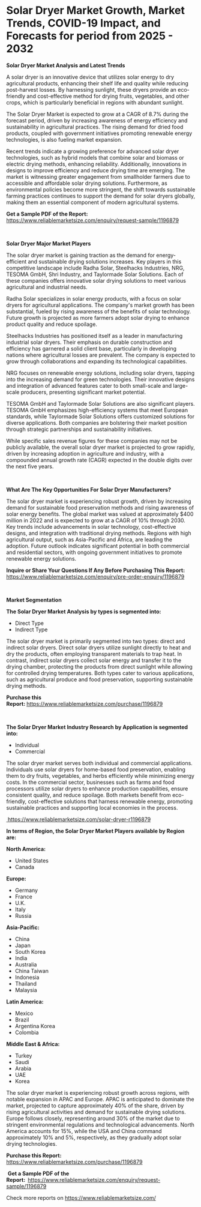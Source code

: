 <p><h1>Solar Dryer Market Growth, Market Trends, COVID-19 Impact, and Forecasts for period from 2025 - 2032</h1></p><p><strong>Solar Dryer Market Analysis and Latest Trends</strong></p>
<p><p>A solar dryer is an innovative device that utilizes solar energy to dry agricultural products, enhancing their shelf life and quality while reducing post-harvest losses. By harnessing sunlight, these dryers provide an eco-friendly and cost-effective method for drying fruits, vegetables, and other crops, which is particularly beneficial in regions with abundant sunlight.</p><p>The Solar Dryer Market is expected to grow at a CAGR of 8.7% during the forecast period, driven by increasing awareness of energy efficiency and sustainability in agricultural practices. The rising demand for dried food products, coupled with government initiatives promoting renewable energy technologies, is also fueling market expansion. </p><p>Recent trends indicate a growing preference for advanced solar dryer technologies, such as hybrid models that combine solar and biomass or electric drying methods, enhancing reliability. Additionally, innovations in designs to improve efficiency and reduce drying time are emerging. The market is witnessing greater engagement from smallholder farmers due to accessible and affordable solar drying solutions. Furthermore, as environmental policies become more stringent, the shift towards sustainable farming practices continues to support the demand for solar dryers globally, making them an essential component of modern agricultural systems.</p></p>
<p><strong>Get a Sample PDF of the Report:&nbsp;</strong> <a href="https://www.reliablemarketsize.com/enquiry/request-sample/1196879?utm_campaign=2176&utm_medium=2&utm_source=Github&utm_content=ia&utm_term=10042025&utm_id=solar-dryer">https://www.reliablemarketsize.com/enquiry/request-sample/1196879</a></p>
<p>&nbsp;</p>
<p><strong>Solar Dryer Major Market Players</strong></p>
<p><p>The solar dryer market is gaining traction as the demand for energy-efficient and sustainable drying solutions increases. Key players in this competitive landscape include Radha Solar, Steelhacks Industries, NRG, TESOMA GmbH, Shri Industry, and Taylormade Solar Solutions. Each of these companies offers innovative solar drying solutions to meet various agricultural and industrial needs.</p><p>Radha Solar specializes in solar energy products, with a focus on solar dryers for agricultural applications. The company's market growth has been substantial, fueled by rising awareness of the benefits of solar technology. Future growth is projected as more farmers adopt solar drying to enhance product quality and reduce spoilage.</p><p>Steelhacks Industries has positioned itself as a leader in manufacturing industrial solar dryers. Their emphasis on durable construction and efficiency has garnered a solid client base, particularly in developing nations where agricultural losses are prevalent. The company is expected to grow through collaborations and expanding its technological capabilities.</p><p>NRG focuses on renewable energy solutions, including solar dryers, tapping into the increasing demand for green technologies. Their innovative designs and integration of advanced features cater to both small-scale and large-scale producers, presenting significant market potential.</p><p>TESOMA GmbH and Taylormade Solar Solutions are also significant players. TESOMA GmbH emphasizes high-efficiency systems that meet European standards, while Taylormade Solar Solutions offers customized solutions for diverse applications. Both companies are bolstering their market position through strategic partnerships and sustainability initiatives.</p><p>While specific sales revenue figures for these companies may not be publicly available, the overall solar dryer market is projected to grow rapidly, driven by increasing adoption in agriculture and industry, with a compounded annual growth rate (CAGR) expected in the double digits over the next five years.</p></p>
<p>&nbsp;</p>
<p><strong>What Are The Key Opportunities For Solar Dryer Manufacturers?</strong></p>
<p><p>The solar dryer market is experiencing robust growth, driven by increasing demand for sustainable food preservation methods and rising awareness of solar energy benefits. The global market was valued at approximately $400 million in 2022 and is expected to grow at a CAGR of 10% through 2030. Key trends include advancements in solar technology, cost-effective designs, and integration with traditional drying methods. Regions with high agricultural output, such as Asia-Pacific and Africa, are leading the adoption. Future outlook indicates significant potential in both commercial and residential sectors, with ongoing government initiatives to promote renewable energy solutions.</p></p>
<p><strong>Inquire or Share Your Questions If Any Before Purchasing This Report:</strong> <a href="https://www.reliablemarketsize.com/enquiry/pre-order-enquiry/1196879?utm_campaign=2176&utm_medium=2&utm_source=Github&utm_content=ia&utm_term=10042025&utm_id=solar-dryer">https://www.reliablemarketsize.com/enquiry/pre-order-enquiry/1196879</a></p>
<p>&nbsp;</p>
<p><strong>Market Segmentation</strong></p>
<p><strong>The Solar Dryer Market Analysis by types is segmented into:</strong></p>
<p><ul><li>Direct Type</li><li>Indirect Type</li></ul></p>
<p><p>The solar dryer market is primarily segmented into two types: direct and indirect solar dryers. Direct solar dryers utilize sunlight directly to heat and dry the products, often employing transparent materials to trap heat. In contrast, indirect solar dryers collect solar energy and transfer it to the drying chamber, protecting the products from direct sunlight while allowing for controlled drying temperatures. Both types cater to various applications, such as agricultural produce and food preservation, supporting sustainable drying methods.</p></p>
<p><strong>Purchase this Report:&nbsp;</strong><a href="https://www.reliablemarketsize.com/purchase/1196879?utm_campaign=2176&utm_medium=2&utm_source=Github&utm_content=ia&utm_term=10042025&utm_id=solar-dryer">https://www.reliablemarketsize.com/purchase/1196879</a></p>
<p>&nbsp;</p>
<p><strong>The Solar Dryer Market Industry Research by Application is segmented into:</strong></p>
<p><ul><li>Individual</li><li>Commercial</li></ul></p>
<p><p>The solar dryer market serves both individual and commercial applications. Individuals use solar dryers for home-based food preservation, enabling them to dry fruits, vegetables, and herbs efficiently while minimizing energy costs. In the commercial sector, businesses such as farms and food processors utilize solar dryers to enhance production capabilities, ensure consistent quality, and reduce spoilage. Both markets benefit from eco-friendly, cost-effective solutions that harness renewable energy, promoting sustainable practices and supporting local economies in the process.</p></p>
<p><a href="https://www.reliablemarketsize.com/solar-dryer-r1196879?utm_campaign=2176&utm_medium=2&utm_source=Github&utm_content=ia&utm_term=10042025&utm_id=solar-dryer">&nbsp;https://www.reliablemarketsize.com/solar-dryer-r1196879</a></p>
<p><strong>In terms of Region, the Solar Dryer Market Players available by Region are:</strong></p>
<p>
    <p> <strong> North America: </strong>
        <ul>
            <li>United States</li>
            <li>Canada</li>
        </ul>
        </p> 
    <p> <strong> Europe: </strong>
        <ul>
            <li>Germany</li>
            <li>France</li>
            <li>U.K.</li>
            <li>Italy</li>
            <li>Russia</li>
        </ul>
        </p> 
    <p> <strong> Asia-Pacific: </strong>
        <ul>
            <li>China</li>
            <li>Japan</li>
            <li>South Korea</li>
            <li>India</li>
            <li>Australia</li>
            <li>China Taiwan</li>
            <li>Indonesia</li>
            <li>Thailand</li>
            <li>Malaysia</li>
        </ul>
        </p> 
    <p> <strong> Latin America: </strong>
        <ul>
            <li>Mexico</li>
            <li>Brazil</li>
            <li>Argentina Korea</li>
            <li>Colombia</li>
        </ul>
        </p> 
    <p> <strong> Middle East & Africa: </strong>
        <ul>
            <li>Turkey</li>
            <li>Saudi</li>
            <li>Arabia</li>
            <li>UAE</li>
            <li>Korea</li>
        </ul>
    </p>
    </p>
<p><p>The solar dryer market is experiencing robust growth across regions, with notable expansion in APAC and Europe. APAC is anticipated to dominate the market, projected to capture approximately 40% of the share, driven by rising agricultural activities and demand for sustainable drying solutions. Europe follows closely, representing around 30% of the market due to stringent environmental regulations and technological advancements. North America accounts for 15%, while the USA and China command approximately 10% and 5%, respectively, as they gradually adopt solar drying technologies.</p></p>
<p><strong>Purchase this Report: </strong><a href="https://www.reliablemarketsize.com/purchase/1196879?utm_campaign=2176&utm_medium=2&utm_source=Github&utm_content=ia&utm_term=10042025&utm_id=solar-dryer">https://www.reliablemarketsize.com/purchase/1196879</a></p>
<p>&nbsp;<strong>Get a Sample PDF of the Report:&nbsp;&nbsp;</strong><a href="https://www.reliablemarketsize.com/enquiry/request-sample/1196879?utm_campaign=2176&utm_medium=2&utm_source=Github&utm_content=ia&utm_term=10042025&utm_id=solar-dryer">https://www.reliablemarketsize.com/enquiry/request-sample/1196879</a></p>
<p><strong></strong></p>
<p>Check more reports on <a href="https://www.reliablemarketsize.com/?utm_campaign=2176&utm_medium=2&utm_source=Github&utm_content=ia&utm_term=10042025&utm_id=solar-dryer">https://www.reliablemarketsize.com/</a></p>
